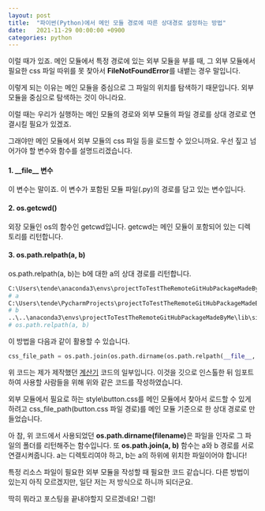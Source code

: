 ```yaml
---
layout: post
title:  "파이썬(Python)에서 메인 모듈 경로에 따른 상대경로 설정하는 방법"
date:   2021-11-29 00:00:00 +0900
categories: python
---
```

이럴 때가 있죠. 메인 모듈에서 특정 경로에 있는 외부 모듈을 부를 때, 그 외부 모듈에서 필요한 css 파일 따위를 못 찾아서 <b>FileNotFoundError</b>를 내뱉는 경우 말입니다.

이렇게 되는 이유는 메인 모듈을 중심으로 그 파일의 위치를 탐색하기 때문입니다.
외부 모듈을 중심으로 탐색하는 것이 아니라요.

이럴 때는 우리가 실행하는 메인 모듈의 경로와 외부 모듈의 파일 경로를 상대 경로로 연결시킬 필요가 있겠죠.

그래야만 메인 모듈에서 외부 모듈의 css 파일 등을 로드할 수 있으니까요.
우선 짚고 넘어가야 할 변수와 함수를 설명드리겠습니다.

<h4>1. __file__ 변수</h4>
이 변수는 말이죠. 이 변수가 포함된 모듈 파일(.py)의 경로를 담고 있는 변수입니다.
<h4>2. os.getcwd()</h4>
외장 모듈인 os의 함수인 getcwd입니다. getcwd는 메인 모듈이 포함되어 있는 디렉토리를 리턴합니다.
<h4>3. os.path.relpath(a, b)</h4>
os.path.relpath(a, b)는 b에 대한 a의 상대 경로를 리턴합니다.

```python
C:\Users\tende\anaconda3\envs\projectToTestTheRemoteGitHubPackageMadeByMe\lib\site-packages\pyqt_dark_calculator\main.py
# a
C:\Users\tende\PycharmProjects\projectToTestTheRemoteGitHubPackageMadeByMe 
# b
..\..\anaconda3\envs\projectToTestTheRemoteGitHubPackageMadeByMe\lib\site-packages\pyqt_dark_calculator\main.py
# os.path.relpath(a, b)
```

이 방법을 다음과 같이 활용할 수 있습니다.

```python
css_file_path = os.path.join(os.path.dirname(os.path.relpath(__file__, os.getcwd())), r'style\button.css')
```

위 코드는 제가 제작했던 <a href="https://github.com/yjg30737/pyqt-dark-calculator.git">계산기</a> 코드의 일부입니다. 이것을 깃으로 인스톨한 뒤 임포트하여 사용할 사람들을 위해 위와 같은 코드를 작성하였습니다. 

외부 모듈에서 필요로 하는 style\button.css를 메인 모듈에서 찾아서 로드할 수 있게 하려고 css_file_path(button.css 파일 경로)를 메인 모듈 기준으로 한 상대 경로로 만들었습니다.

아 참, 위 코드에서 사용되었던 <b>os.path.dirname(filename)</b>은 파일을 인자로 그 파일의 폴더를 리턴해주는 함수입니다. 또 <b>os.path.join(a, b)</b> 함수는 a와 b 경로를 서로 연결시켜줍니다. a는 디렉토리여야 하고, b는 a의 하위에 위치한 파일이어야 합니다!

특정 리소스 파일이 필요한 외부 모듈을 작성할 때 필요한 코드 같습니다. 다른 방법이 있는지 아직 모르겠지만, 일단 저는 저 방식으로 하니까 되더군요.

딱히 뭐라고 포스팅을 끝내야할지 모르겠네요! 그럼!


